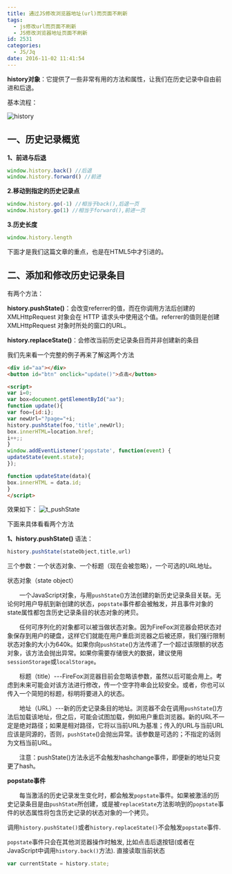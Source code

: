 ```yaml
---
title: 通过JS修改浏览器地址(url)而页面不刷新
tags:
  - js修改url而页面不刷新
  - JS修改浏览器地址页面不刷新
id: 2531
categories:
  - JS/Jq
date: 2016-11-02 11:41:54
---
```


**history对象**：它提供了一些非常有用的方法和属性，让我们在历史记录中自由前进和后退。

基本流程：

![history](http://www.npm8.com/wp-content/uploads/2016/11/3-660x191.png)

## 一、历史记录概览

**1、前进与后退**
```javascript
window.history.back() //后退
window.history.forward() //前进
```
**2.移动到指定的历史记录点**
```javascript
window.history.go(-1) //相当于back(),后退一页
window.history.go(1) //相当于forward(),前进一页
```
**3.历史长度**
```javascript
window.history.length
```
下面才是我们这篇文章的重点，也是在HTML5中才引进的。

## 二、添加和修改历史记录条目

有两个方法：

**history.pushState()**：会改变referrer的值，而在你调用方法后创建的 XMLHttpRequest 对象会在 HTTP 请求头中使用这个值。referrer的值则是创建 XMLHttpRequest 对象时所处的窗口的URL。

**history.replaceState()**：会修改当前历史记录条目而并非创建新的条目

我们先来看一个完整的例子再来了解这两个方法
```html
<div id="aa"></div>
<button id="btn" onclick="update()">点击</button>

<script>
var i=0;
var box=document.getElementById("aa");
function update(){
var foo={id:i};
var newUrl="?page="+i;
history.pushState(foo,'title',newUrl);
box.innerHTML=location.href;
i++;;
}
window.addEventListener('popstate', function(event) {
updateState(event.state);
});

function updateState(data){
box.innerHTML = data.id;
}
</script>
```
效果如下：
![t_pushState](http://www.npm8.com/wp-content/uploads/2016/11/t_pushState.gif)

下面来具体看看两个方法

**1、history.pushState()**
语法：
```javascript
history.pushState(stateObject,title,url)
```
三个参数：一个状态对象、一个标题（现在会被忽略），一个可选的URL地址。

状态对象（state object）

&emsp;&emsp;一个JavaScript对象，与用`pushState`()方法创建的新历史记录条目关联。无论何时用户导航到新创建的状态，`popstate`事件都会被触发，并且事件对象的state属性都包含历史记录条目的状态对象的拷贝。

&emsp;&emsp;任何可序列化的对象都可以被当做状态对象。因为FireFox浏览器会把状态对象保存到用户的硬盘，这样它们就能在用户重启浏览器之后被还原，我们强行限制状态对象的大小为640k。如果你向`pushState`()方法传递了一个超过该限额的状态对象，该方法会抛出异常。如果你需要存储很大的数据，建议使用`sessionStorage`或`localStorage`。

&emsp;&emsp;标题（title）---FireFox浏览器目前会忽略该参数，虽然以后可能会用上。考虑到未来可能会对该方法进行修改，传一个空字符串会比较安全。或者，你也可以传入一个简短的标题，标明将要进入的状态。

&emsp;&emsp;地址（URL）---新的历史记录条目的地址。浏览器不会在调用`pushState`()方法后加载该地址，但之后，可能会试图加载，例如用户重启浏览器。新的URL不一定是绝对路径；如果是相对路径，它将以当前URL为基准；传入的URL与当前URL应该是同源的，否则，`pushState`()会抛出异常。该参数是可选的；不指定的话则为文档当前URL。

&emsp;&emsp;注意：pushState()方法永远不会触发hashchange事件，即便新的地址只变更了hash。

**popstate事件**

&emsp;&emsp;每当激活的历史记录发生变化时，都会触发`popstate`事件。如果被激活的历史记录条目是由`pushState`所创建，或是被`replaceState`方法影响到的`popstate`事件的状态属性将包含历史记录的状态对象的一个拷贝。

调用`history.pushState()`或者`history.replaceState()`不会触发`popstate`事件.

`popstate`事件只会在其他浏览器操作时触发, 比如点击后退按钮(或者在JavaScript中调用`history.back()`方法).
直接读取当前状态
```javascript
var currentState = history.state;
```